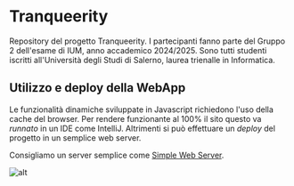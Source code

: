 # Tranqueerity
Repository del progetto Tranqueerity. I partecipanti fanno parte del Gruppo 2 dell'esame di IUM, anno accademico 2024/2025. Sono tutti studenti iscritti all'Università degli Studi di Salerno, laurea trienalle in Informatica.

## Utilizzo e deploy della WebApp
Le funzionalità dinamiche sviluppate in Javascript richiedono l'uso della cache del browser.
Per rendere funzionante al 100% il sito questo va _runnato_ in un IDE come IntelliJ.
Altrimenti si può effettuare un _deploy_ del progetto in un semplice web server.

Consigliamo un server semplice come [Simple Web Server](https://simplewebserver.org/).

![alt](https://simplewebserver.org/images/screenshots.jpeg)

